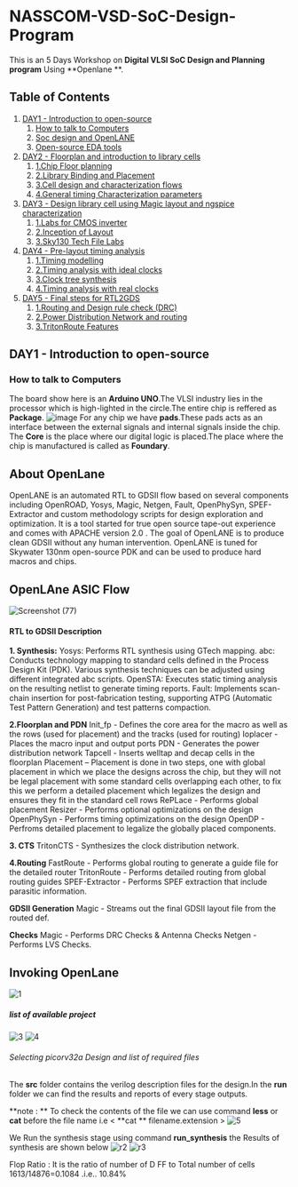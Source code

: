 # NASSCOM-VSD-SoC-Design-Program
This is an 5 Days Workshop on **Digital VLSI SoC Design and Planning program** Using **Openlane **.

## Table of Contents
1. [DAY1 - Introduction to open-source](#Day1---Introduction-to-open-source)
    1. [How to talk to Computers](#how-to-talk-to-Computers)
    2. [Soc design and OpenLANE](#Soc-design-and-OpenLANE)
    3. [Open-source EDA tools](#Open-source-EDA-tools)
2. [DAY2 - Floorplan and introduction to library cells](#Day2)
    1. [1.Chip Floor planning](#1.Floorplan)
    2. [2.Library Binding and Placement](#2.Placement)
    3. [3.Cell design and characterization flows](#3.Cell_design)
    4. [4.General timing Characterization parameters](#4.Timing)
3. [DAY3 - Design library cell using Magic layout and ngspice characterization](#Day3)
    1. [1.Labs for CMOS inverter](#1.CMOS_Inverter)
    2. [2.Inception of Layout](#2.Layout)
    3. [3.Sky130 Tech File Labs](#3.Sky130_tech_file)
4. [DAY4 - Pre-layout timing analysis](#Day4)
    1. [1.Timing modelling](#1.Modelling)
    2. [2.Timing analysis with ideal clocks](#2.Ideal_clocks)
    3. [3.Clock tree synthesis](#3.Clock_tree)
    4. [4.Timing analysis with real clocks](#4.Real_clocks)
5. [DAY5 - Final steps for RTL2GDS](#Day5)
    1. [1.Routing and Design rule check (DRC)](#1.Routing_&_DRC)
    2. [2.Power Distribution Network and routing](#2.Power)
    3. [3.TritonRoute Features](#3.TritonRoute)

## <a name="Day1---Introduction-to-open-source"></a>DAY1 - Introduction to open-source
### <a name="how-to-talk-to-Computers"></a>How to talk to Computers
The board show here is an **Arduino UNO**.The VLSI industry lies in the processor which is high-lighted in the circle.The entire chip is reffered as **Package**.
                     ![image](https://github.com/Sairamvanam/-NASSCOM-VSD-SoC-Design-Program/assets/163321291/84f394cb-0516-4bf2-b30f-c9f28a6c5af5)
For any chip we have **pads**.These pads acts as an interface between the external signals and internal signals inside the chip.
The **Core** is the place where our digital logic is placed.The place where the chip is manufactured is called as **Foundary**.
## About OpenLane 
OpenLANE is an automated RTL to GDSII flow based on several components including OpenROAD, Yosys, Magic, Netgen, Fault, OpenPhySyn, SPEF-Extractor and custom methodology scripts for design exploration and optimization. It is a tool started for true open source tape-out experience and comes with APACHE version 2.0 . The goal of OpenLANE is to produce clean GDSII without any human intervention. OpenLANE is tuned for Skywater 130nm open-source PDK and can be used to produce hard macros and chips.

## OpenLAne ASIC Flow 
![Screenshot (77)](https://github.com/Sairamvanam/-NASSCOM-VSD-SoC-Design-Program/assets/163321291/9d01e39d-4aa3-4cea-aa5e-fcdf5ad9da0f)

#### RTL to GDSII Description
**1. Synthesis:**
Yosys: Performs RTL synthesis using GTech mapping.
abc: Conducts technology mapping to standard cells defined in the Process Design Kit (PDK). Various synthesis techniques can be adjusted using different integrated abc scripts.
OpenSTA: Executes static timing analysis on the resulting netlist to generate timing reports.
Fault: Implements scan-chain insertion for post-fabrication testing, supporting ATPG (Automatic Test Pattern Generation) and test patterns compaction.

**2.Floorplan and PDN**
Init_fp - Defines the core area for the macro as well as the rows (used for placement) and the tracks (used for routing)
Ioplacer - Places the macro input and output ports
PDN - Generates the power distribution network
Tapcell - Inserts welltap and decap cells in the floorplan
Placement – Placement is done in two steps, one with global placement in which we place the designs across the chip, but they will not be legal placement with some standard cells overlapping each other, to fix this we perform a detailed placement which legalizes the design and ensures they fit in the standard cell rows
RePLace - Performs global placement
Resizer - Performs optional optimizations on the design
OpenPhySyn - Performs timing optimizations on the design
OpenDP - Perfroms detailed placement to legalize the globally placed components.

**3. CTS**
TritonCTS - Synthesizes the clock distribution network.

**4.Routing**
FastRoute - Performs global routing to generate a guide file for the detailed router
TritonRoute - Performs detailed routing from global routing guides
SPEF-Extractor - Performs SPEF extraction that include parasitic information.

**GDSII Generation**
Magic - Streams out the final GDSII layout file from the routed def.

**Checks**
Magic - Performs DRC Checks & Antenna Checks
Netgen - Performs LVS Checks.

## Invoking OpenLane
![1](https://github.com/Sairamvanam/-NASSCOM-VSD-SoC-Design-Program/assets/163321291/2fddacec-5aab-435b-9aaa-6f83a13635d1)
##### list of  available project   
![3](https://github.com/Sairamvanam/-NASSCOM-VSD-SoC-Design-Program/assets/163321291/4b0e45f8-09a7-4d64-bc4a-85b8b8d3b7e5)
![4](https://github.com/Sairamvanam/-NASSCOM-VSD-SoC-Design-Program/assets/163321291/9f659de4-fd2a-437d-8620-9ef84514f737)

###### Selecting  picorv32a Design and list of required files
 The **src** folder contains the verilog description files for the design.In the **run** folder we can find the results and reports of every stage outputs.

 **note : ** To check the contents of the file we can use command **less** or **cat** before the file name i.e < **cat ** filename.extension >
 ![5](https://github.com/Sairamvanam/-NASSCOM-VSD-SoC-Design-Program/assets/163321291/d4738d5e-6cc1-42ac-8b1b-4d15d234232f)

We Run the synthesis stage using command **run_synthesis** the Results of synthesis are shown below
![r2](https://github.com/Sairamvanam/-NASSCOM-VSD-SoC-Design-Program/assets/163321291/d0aa6a95-ce9b-48f2-b650-7daa48db934d)
![r3](https://github.com/Sairamvanam/-NASSCOM-VSD-SoC-Design-Program/assets/163321291/7a46a4b8-b783-456f-bcb2-08debc1580a8)

Flop Ratio : It is the ratio of number of D FF to Total number of cells
1613/14876=0.1084 
.i.e.. 10.84%
